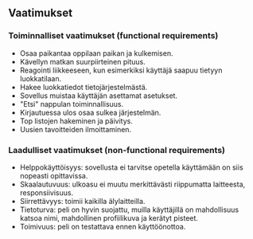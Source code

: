## Vaatimukset 

### Toiminnalliset vaatimukset (functional requirements)
  - Osaa paikantaa oppilaan paikan ja kulkemisen.
  - Kävellyn matkan suurpiirteinen pituus.
  - Reagointi liikkeeseen, kun esimerkiksi käyttäjä saapuu tietyyn luokkatilaan. 
  - Hakee luokkatiedot tietojärjestelmästä.
  - Sovellus muistaa käyttäjän asettamat asetukset.
  - "Etsi" nappulan toiminnallisuus.
  - Kirjautuessa ulos osaa sulkea järjestelmän.
  - Top listojen hakeminen ja päivitys.
  - Uusien tavoitteiden ilmoittaminen.
  

### Laadulliset vaatimukset (non-functional requirements)
  - Helppokäyttöisyys: sovellusta ei tarvitse opetella käyttämään on siis nopeasti opittavissa.
  - Skaalautuvuus: ulkoasu ei muutu merkittävästi riippumatta laitteesta, responsiivisuus.
  - Siirrettävyys: toimii kaikilla älylaitteilla.
  - Tietoturva: peli on hyvin suojattu, muilla käyttäjillä on mahdollisuus katsoa nimi, mahdollinen profiilikuva ja kerätyt pisteet.
  - Toimivuus: peli on testattava ennen käyttöönottoa.






